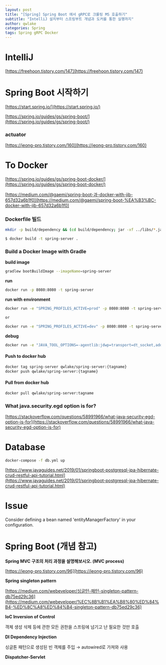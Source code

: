 ```yaml
---
layout: post
title: "[Spring] Spring Boot 에서 gRPC로 크롤링 MS 호출하기"
subtitle: "IntelliJ 설치부터 스프링부트 개념과 도커를 통한 실행까지"
author: qwlake
categories: Spring
tags: Spring gRPC Docker
---
```


# IntelliJ

[https://freehoon.tistory.com/147](https://freehoon.tistory.com/147)

# Spring Boot 시작하기

[https://start.spring.io/](https://start.spring.io/)

[https://spring.io/guides/gs/spring-boot/](https://spring.io/guides/gs/spring-boot/)

### actuator

[https://jeong-pro.tistory.com/160](https://jeong-pro.tistory.com/160)

# To Docker

[https://spring.io/guides/gs/spring-boot-docker/](https://spring.io/guides/gs/spring-boot-docker/)

[https://medium.com/@gaemi/spring-boot-과-docker-with-jib-657d32a6b1f0](https://medium.com/@gaemi/spring-boot-%EA%B3%BC-docker-with-jib-657d32a6b1f0)

### Dockerfile 빌드

```bash
mkdir -p build/dependency && (cd build/dependency; jar -xf ../libs/*.jar)
```

```bash
$ docker build -t spring-server .
```

### Build a Docker Image with Gradle

**build image**

```bash
gradlew bootBuildImage --imageName=spring-server
```

**run**

```bash
docker run -p 8080:8080 -t spring-server
```

**run with environment**

```bash
docker run -e "SPRING_PROFILES_ACTIVE=prod" -p 8080:8080 -t spring-server

or

docker run -e "SPRING_PROFILES_ACTIVE=dev" -p 8080:8080 -t spring-server
```

**debug**

```bash
docker run -e "JAVA_TOOL_OPTIONS=-agentlib:jdwp=transport=dt_socket,address=5005,server=y,suspend=n" -p 8080:8080 -p 5005:5005 -t spring-server
```

#### Push to docker hub

```bash
docker tag spring-server qwlake/spring-server:{tagname}
docker push qwlake/spring-server:{tagname}
```

#### Pull from docker hub

```bash
docker pull qwlake/spring-server:tagname
```

### What java.security.egd option is for?

[https://stackoverflow.com/questions/58991966/what-java-security-egd-option-is-for](https://stackoverflow.com/questions/58991966/what-java-security-egd-option-is-for)

# Database

```bash
docker-compose -f db.yml up
```

[https://www.javaguides.net/2019/01/springboot-postgresql-jpa-hibernate-crud-restful-api-tutorial.html](https://www.javaguides.net/2019/01/springboot-postgresql-jpa-hibernate-crud-restful-api-tutorial.html)

# Issue

Consider defining a bean named 'entityManagerFactory' in your configuration.

# Spring Boot (개념 참고)

**Spring MVC 구조의 처리 과정을 설명해보시오. (MVC process)**

[https://jeong-pro.tistory.com/96](https://jeong-pro.tistory.com/96)

**Spring singleton pattern**

[https://medium.com/webeveloper/싱글턴-패턴-singleton-pattern-db75ed29c36](https://medium.com/webeveloper/%EC%8B%B1%EA%B8%80%ED%84%B4-%ED%8C%A8%ED%84%B4-singleton-pattern-db75ed29c36)

**IoC Inversion of Control**

객체 생성 삭제 등에 관한 모든 권한을 스프링에 넘기고 난 필요한 것만 호출

**DI Dependency Injection**

싱글톤 패턴으로 생성된 빈 객체를 주입 → autowired로 가져와 사용

**Dispatcher-Servlet**